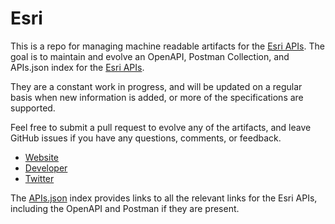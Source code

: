 # EsriThis is a repo for managing machine readable artifacts for the [Esri APIs](https://developers.arcgis.com). The goal is to maintain and evolve an OpenAPI, Postman Collection, and APIs.json index for the [Esri APIs](https://developers.arcgis.com).They are a constant work in progress, and will be updated on a regular basis when new information is added, or more of the specifications are supported.Feel free to submit a pull request to evolve any of the artifacts, and leave GitHub issues if you have any questions, comments, or feedback.- [Website](https://developers.arcgis.com)- [Developer](https://developers.arcgis.com)- [Twitter](https://twitter.com/Esri)The [APIs.json](https://github.com/api-evangelist/esri/blob/master/apis.json) index provides links to all the relevant links for the Esri APIs, including the OpenAPI and Postman if they are present.